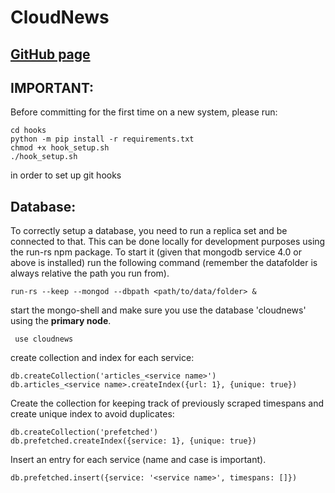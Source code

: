 # CloudNews

## [GitHub page](https://antoncarlsson.github.io/cloudnews/)

## IMPORTANT:

Before committing for the first time on a new system, please run:

```
cd hooks
python -m pip install -r requirements.txt
chmod +x hook_setup.sh
./hook_setup.sh
```

in order to set up git hooks


## Database:

To correctly setup a database, you need to run a replica set and be connected to that. This can be done locally for development purposes using the run-rs npm package. To start it (given that mongodb service 4.0 or above is installed) run the following command (remember the datafolder is always relative the path you run from).
```
run-rs --keep --mongod --dbpath <path/to/data/folder> &
```
start the mongo-shell and make sure you use the database 'cloudnews' using the **primary node**.
```
 use cloudnews
```
create collection and index for each service: 
```
db.createCollection('articles_<service name>')
db.articles_<service name>.createIndex({url: 1}, {unique: true}) 
```
Create the collection for keeping track of previously scraped timespans and create unique index to avoid duplicates: 
```
db.createCollection('prefetched')
db.prefetched.createIndex({service: 1}, {unique: true}) 
```
Insert an entry for each service (name and case is important). 
```
db.prefetched.insert({service: '<service name>', timespans: []})
```
  
